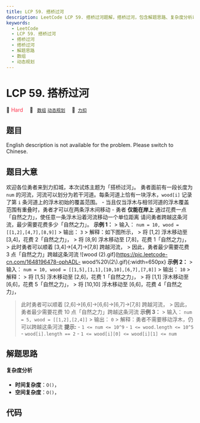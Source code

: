 ```yaml
---
title: LCP 59. 搭桥过河
description: LeetCode LCP 59. 搭桥过河题解，搭桥过河，包含解题思路、复杂度分析以及完整的 JavaScript 代码实现。
keywords:
  - LeetCode
  - LCP 59. 搭桥过河
  - 搭桥过河
  - 搭桥过河
  - 解题思路
  - 数组
  - 动态规划
---
```


# LCP 59. 搭桥过河

🔴 <font color=#ff334b>Hard</font>&emsp; 🔖&ensp; [`数组`](/tag/array.md) [`动态规划`](/tag/dynamic-programming.md)&emsp; 🔗&ensp;[`力扣`](https://leetcode.cn/problems/NfY1m5)

## 题目

English description is not available for the problem. Please switch to
Chinese.


## 题目大意

欢迎各位勇者来到力扣城，本次试炼主题为「搭桥过河」。 勇者面前有一段长度为 `num`
的河流，河流可以划分为若干河道。每条河道上恰有一块浮木，`wood[i]` 记录了第 `i` 条河道上的浮木初始的覆盖范围。 \-
当且仅当浮木与相邻河道的浮木覆盖范围有重叠时，勇者才可以在两条浮木间移动 \- 勇者 **仅能在岸上**
通过花费一点「自然之力」，使任意一条浮木沿着河流移动一个单位距离 请问勇者跨越这条河流，最少需要花费多少「自然之力」。 **示例 1：** > 输入：
`num = 10, wood = [[1,2],[4,7],[8,9]]` > 输出： `3` > 解释：如下图所示， > 将 [1,2] 浮木移动至
[3,4]，花费 2「自然之力」， > 将 [8,9] 浮木移动至 [7,8]，花费 1「自然之力」， > 此时勇者可以顺着
[3,4]->[4,7]->[7,8] 跨越河流， > 因此，勇者最少需要花费 3 点「自然之力」跨越这条河流 ![wood
(2).gif](https://pic.leetcode-cn.com/1648196478-ophADL-
wood%20\\(2\\).gif){:width=650px} **示例 2：** > 输入： `num = 10, wood =
[[1,5],[1,1],[10,10],[6,7],[7,8]]` > 输出： `10` > 解释： > 将 [1,5] 浮木移动至 [2,6]，花费
1「自然之力」， > 将 [1,1] 浮木移动至 [6,6]，花费 5「自然之力」， > 将 [10,10] 浮木移动至 [6,6]，花费 4「自然之力」，
> 此时勇者可以顺着 [2,6]->[6,6]->[6,6]->[6,7]->[7,8] 跨越河流， > 因此，勇者最少需要花费 10
点「自然之力」跨越这条河流 **示例 3：** > 输入： `num = 5, wood = [[1,2],[2,4]]` > 输出： `0` >
解释：勇者不需要移动浮木，仍可以跨越这条河流 **提示:** \- `1 <= num <= 10^9` \- `1 <= wood.length <=
10^5` \- `wood[i].length == 2` \- `1 <= wood[i][0] <= wood[i][1] <= num`


## 解题思路

#### 复杂度分析

- **时间复杂度**：`O()`，
- **空间复杂度**：`O()`，

## 代码

```javascript

```